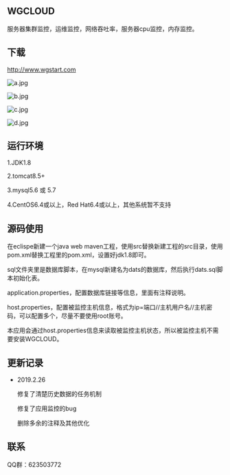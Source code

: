## WGCLOUD

服务器集群监控，运维监控，网络吞吐率，服务器cpu监控，内存监控。



## **下载**

http://www.wgstart.com



![a.jpg](https://raw.githubusercontent.com/tianshiyeben/wgcloud/v1.0/demo/a.jpg)

![b.jpg](https://raw.githubusercontent.com/tianshiyeben/wgcloud/v1.0/demo/b.jpg)

![c.jpg](https://raw.githubusercontent.com/tianshiyeben/wgcloud/v1.0/demo/c.jpg)

![d.jpg](https://raw.githubusercontent.com/tianshiyeben/wgcloud/v1.0/demo/d.jpg)



## 运行环境

1.JDK1.8

2.tomcat8.5+

3.mysql5.6 或 5.7

4.CentOS6.4或以上，Red Hat6.4或以上，其他系统暂不支持

## 源码使用

在eclispe新建一个java web maven工程，使用src替换新建工程的src目录，使用pom.xml替换工程里的pom.xml，设置好jdk1.8即可。

sql文件夹里是数据库脚本，在mysql新建名为dats的数据库，然后执行dats.sql脚本初始化表。

application.properties，配置数据库链接等信息，里面有注释说明。

host.properties，配置被监控主机信息，格式为ip=端口//主机用户名//主机密码，可以配置多个，尽量不要使用root账号。

本应用会通过host.properties信息来读取被监控主机状态，所以被监控主机不需要安装WGCLOUD。



## 更新记录

- 2019.2.26

  修复了清楚历史数据的任务机制

  修复了应用监控的bug

  删除多余的注释及其他优化

  

## 联系

QQ群：623503772

